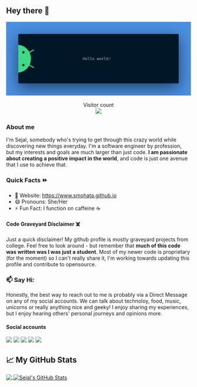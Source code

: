 ## Hey there :wave:

<img src="https://raw.githubusercontent.com/smohata/smohata/master/resources/banner.png" alt="Hello world">

<p align="center"> 
  Visitor count<br>
  <img src="https://profile-counter.glitch.me/smohata/count.svg" />
</p>

### About me 
I'm Sejal, somebody who's trying to get through this crazy world while discovering new things everyday. I'm a software engineer by profession, but my interests and goals are much larger than just code. **I am passionate about creating a positive impact in the world**, and code is just one avenue that I use to achieve that. 

### Quick Facts ⏩

* 🔭 Website: <https://www.smohata.github.io>
* 😄 Pronouns: She/Her
* ⚡ Fun Fact: I function on caffeine :coffee:

#### Code Graveyard Disclaimer ☠️

Just a quick disclaimer! My github profile is mostly graveyard projects from college. Feel free to look around - but remember that **much of this code was written was I was just a student**. Most of my newer code is proprietary (for the moment) so I can't really share it, I'm working towards updating this profile and contribute to opensource.

### 📫 Say Hi:   

Honestly, the best way to reach out to me is probably via a Direct Message on any of my social accounts. We can talk about technoloy, food, music, unicorns or really anything nice and geeky! I enjoy sharing my experiences, but I enjoy hearing others' personal journeys and opinions more.

#### Social accounts
[<img src="https://img.icons8.com/color/48/000000/twitter.png" width="3.5%"/>](https://twitter.com/SejalMohata26)
[<img src="https://img.icons8.com/color/48/000000/linkedin.png" width="3.5%"/>](https://www.linkedin.com/in/sejal-mohata/)
[<img src="https://img.icons8.com/color/48/000000/facebook.png" width="3.5%"/>](https://www.linkedin.com/in/sejal.mohata.3/)
[<img src="https://img.icons8.com/fluent/48/000000/instagram-new.png" width="3.5%"/>](https://www.instagram.com/smohata/)
<a href="mailto:sejal.mohata1998@gmail.com"> <img src="https://img.icons8.com/fluent/48/000000/gmail.png" width="3.5%"/> </a>

## &#x1f4c8; My GitHub Stats

<a href="https://github.com/smohata/smohata">
  <img align="center" src="https://github-readme-stats.vercel.app/api/top-langs/?username=dstarner&title_color=ffffff&text_color=c9cacc&icon_color=2bbc8a&bg_color=1d1f21" />
</a>

<a href="https://github.com/smohata/smohata">
  <img align="center" src="https://github-readme-stats.vercel.app/api?username=dstarner&show_icons=true&line_height=27&count_private=true&title_color=ffffff&text_color=c9cacc&icon_color=2bbc8a&bg_color=1d1f21" alt="Sejal's GitHub Stats" />
</a>

<!--
<a href="https://www.buymeacoffee.com/sejalmohata" target="_blank"><img src="https://cdn.buymeacoffee.com/buttons/default-orange.png" alt="Buy Me A Coffee" style="height: 12px !important;width: 54px !important;" ></a>

[![ko-fi](https://ko-fi.com/img/githubbutton_sm.svg)](https://ko-fi.com/sejalmohata)
-->
<!--
**SMohata/smohata** is a ✨ _special_ ✨ repository because its `README.md` (this file) appears on your GitHub profile.

Here are some ideas to get you started:

- 🔭 I’m currently working on ...
- 🌱 I’m currently learning ...
- 👯 I’m looking to collaborate on ...
- 🤔 I’m looking for help with ...
- 💬 Ask me about ...
- 📫 How to reach me: ...
- 😄 Pronouns: ...
- ⚡ Fun fact: ...
-->
